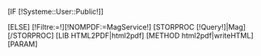 [IF [!Systeme::User::Public!]]
	
[ELSE]
[!Filtre:=!][!NOMPDF:=MagService!]
	[STORPROC [!Query!]|Mag][/STORPROC]
	[LIB HTML2PDF|html2pdf]
	[METHOD html2pdf|writeHTML]
		[PARAM]
			<style type="text/css">
				table.page_header  {width:200mm; top:0;bottom:0 ; padding:0;margin:0; }
	
			</style>
			<page pageset="old" backtop="14mm" backbottom="1mm" backleft="10mm" backright="10mm" style="font-size: 10pt">
				<table class="page_header" cellspacing="0" cellspadding="0" border="1">
					<tr  >
						<td  style="text-align:center;">[!NOMPDF!] de [!Mag::Nom!]</td>
					</tr>
					[STORPROC Boutique/Magasin/[!Mag::Id!]/Service|Srv|0|2000|Nom,DateDebut|ASC]
						[COUNT Boutique/Magasin/[!Mag::Id!]/Service/Nom=[!Srv::Nom!]&DateDebut=[!Srv::DateDebut!]&DateFin=[!Srv::DateFin!]|NbAbo]
						<tr><td  style="text-align:center;font-size:14px;">[!Srv::Nom!] du [!Utils::getDate(d/m/Y,[!Srv::DateDebut!])!] au [!Utils::getDate(d/m/Y,[!Srv::DateFin!])!] ([!NbAbo!] abonnements)</td></tr>
					[/STORPROC]
				</table>
			</page>
		[/PARAM]
		[PARAM][/PARAM]
	[/METHOD]
	[!html2pdf::Output([!NOMPDF!].pdf)!]
	
[/IF]